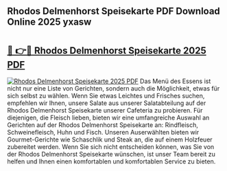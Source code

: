 ## Rhodos Delmenhorst Speisekarte PDF Download Online 2025 yxasw

# <h2><a href="http://gc7oy3.nevu.top/?p=Rhodos+Delmenhorst+Speisekarte">🔗 👉🔴 Rhodos Delmenhorst Speisekarte 2025 PDF</a></h2>

[![Rhodos Delmenhorst Speisekarte 2025 PDF](https://i.imgur.com/dBaPXMq.png)](http://gc7oy3.nevu.top/?p=Rhodos+Delmenhorst+Speisekarte)
Das Menü des Essens ist nicht nur eine Liste von Gerichten, sondern auch die Möglichkeit, etwas für sich selbst zu wählen. Wenn Sie etwas Leichtes und Frisches suchen, empfehlen wir Ihnen, unsere Salate aus unserer Salatabteilung auf der Rhodos Delmenhorst Speisekarte unserer Cafeteria zu probieren. Für diejenigen, die Fleisch lieben, bieten wir eine umfangreiche Auswahl an Gerichten auf der Rhodos Delmenhorst Speisekarte an: Rindfleisch, Schweinefleisch, Huhn und Fisch. Unseren Auserwählten bieten wir Gourmet-Gerichte wie Schaschlik und Steak an, die auf einem Holzfeuer zubereitet werden. Wenn Sie sich nicht entscheiden können, was Sie von der Rhodos Delmenhorst Speisekarte wünschen, ist unser Team bereit zu helfen und Ihnen einen komfortablen und komfortablen Service zu bieten.

